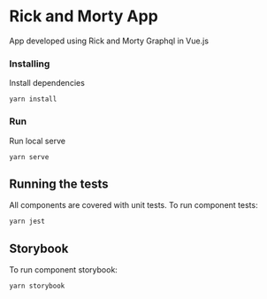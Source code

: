# Rick and Morty App

App developed using Rick and Morty Graphql in Vue.js

### Installing
Install dependencies

```
yarn install
```

### Run
Run local serve

```
yarn serve
```

## Running the tests

All components are covered with unit tests.
To run component tests:

```
yarn jest
```

## Storybook

To run component storybook:

```
yarn storybook
```